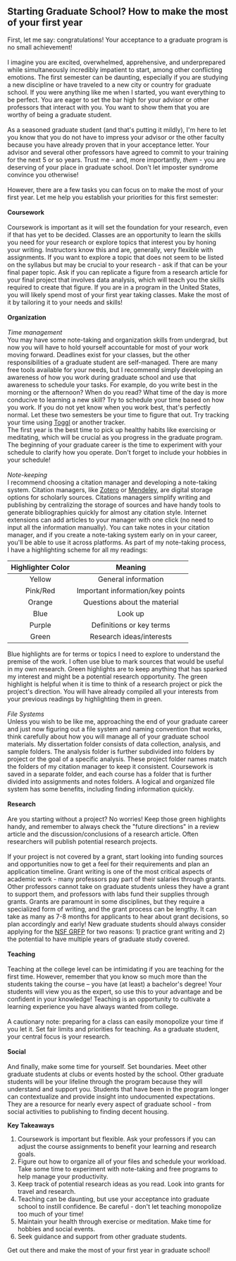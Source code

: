 ## Starting Graduate School? How to make the most of your first year 

First, let me say: congratulations! Your acceptance to a graduate program is no small achievement!  
<br>
I imagine you are excited, overwhelmed, apprehensive, and underprepared while simultaneously incredibly impatient to start, among other conflicting emotions. The first semester can be daunting, especially if you are studying a new discipline or have traveled to a new city or country for graduate school. If you were anything like me when I started, you want everything to be perfect. You are eager to set the bar high for your advisor or other professors that interact with you. You want to show them that you are worthy of being a graduate student.  
<br>
As a seasoned graduate student (and that's putting it mildly), I'm here to let you know that you do not have to impress your advisor or the other faculty because you have already proven that in your acceptance letter. Your advisor and several other professors have agreed to commit to your training for the next 5 or so years. Trust me - and, more importantly, *them* - you are deserving of your place in graduate school. Don't let imposter syndrome convince you otherwise! 
<br>
<br>
However, there are a few tasks you can focus on to make the most of your first year. Let me help you establish your priorities for this first semester: 
<br>
<br>
**Coursework** 
<br>
<br>
Coursework is important as it will set the foundation for your research, even if that has yet to be decided. Classes are an opportunity to learn the skills you need for your research or explore topics that interest you by honing your writing. Instructors know this and are, generally, very flexible with assignments. If you want to explore a topic that does not seem to be listed on the syllabus but may be crucial to your research - ask if that can be your final paper topic. Ask if you can replicate a figure from a research article for your final project that involves data analysis, which will teach you the skills required to create that figure. If you are in a program in the United States, you will likely spend most of your first year taking classes. Make the most of it by tailoring it to your needs and skills!
<br>
<br>
**Organization** 
<br>
<br>
*Time management* 
<br>
You may have some note-taking and organization skills from undergrad, but now you will have to hold yourself accountable for most of your work moving forward. Deadlines exist for your classes, but the other responsibilities of a graduate student are self-managed. There are many free tools available for your needs, but I recommend simply developing an awareness of how you work during graduate school and use that awareness to schedule your tasks. For example, do you write best in the morning or the afternoon? When do you read? What time of the day is more conducive to learning a new skill? Try to schedule your time based on how you work. 
If you do not yet know when you work best, that's perfectly normal. Let these two semesters be your time to figure that out. Try tracking your time using [Toggl](www.toggl.com) or another tracker. 
<br>
The first year is the best time to pick up healthy habits like exercising or meditating, which will be crucial as you progress in the graduate program. The beginning of your graduate career is the time to experiment with your schedule to clarify how you operate. Don't forget to include your hobbies in your schedule! 
<br>
<br>
*Note-keeping* 
<br>
I recommend choosing a citation manager and developing a note-taking system. Citation managers, like [Zotero](Zotero.org) or [Mendeley](Mendeley.com), are digital storage options for scholarly sources. Citations managers simplify writing and publishing by centralizing the storage of sources and have handy tools to generate bibliographies quickly for almost any citation style. Internet extensions can add articles to your manager with one click (no need to input all the information manually). You can take notes in your citation manager, and if you create a note-taking system early on in your career, you'll be able to use it across platforms. As part of my note-taking process, I have a highlighting scheme for all my readings: 

| Highlighter Color | Meaning | 
|:----:|:----:| 
| Yellow | General information | 
|Pink/Red | Important information/key points | 
|Orange | Questions about the material | 
|Blue | Look up | 
| Purple | Definitions or key terms | 
|Green | Research ideas/interests | 
 
Blue highlights are for terms or topics I need to explore to understand the premise of the work. I often use blue to mark sources that would be useful in my own research. Green highlights are to keep anything that has sparked my interest and might be a potential research opportunity. The green highlight is helpful when it is time to think of a research project or pick the project's direction. You will have already compiled all your interests from your previous readings by highlighting them in green.  
<br>
*File Systems* 
<br>
Unless you wish to be like me, approaching the end of your graduate career and just now figuring out a file system and naming convention that works, think carefully about how you will manage all of your graduate school materials. My dissertation folder consists of data collection, analysis, and sample folders. The analysis folder is further subdivided into folders by project or the goal of a specific analysis. These project folder names match the folders of my citation manager to keep it consistent. Coursework is saved in a separate folder, and each course has a folder that is further divided into assignments and notes folders. A logical and organized file system has some benefits, including finding information quickly. 
<br>
<br>
**Research** 
<br>
<br>
Are you starting without a project? No worries! Keep those green highlights handy, and remember to always check the "future directions" in a review article and the discussion/conclusions of a research article. Often researchers will publish potential research projects.  
<br>
If your project is not covered by a grant, start looking into funding sources and opportunities now to get a feel for their requirements and plan an application timeline. Grant writing is one of the most critical aspects of academic work - many professors pay part of their salaries through grants. Other professors cannot take on graduate students unless they have a grant to support them, and professors with labs fund their supplies through grants. Grants are paramount in some disciplines, but they require a specialized form of writing, and the grant process can be lengthy. It can take as many as 7-8 months for applicants to hear about grant decisions, so plan accordingly and early! New graduate students should always consider applying for the [NSF GRFP](https://www.nsfgrfp.org/) for two reasons: 1) practice grant writing and 2) the potential to have multiple years of graduate study covered. 
<br>
<br>
**Teaching** 
<br>
<br>
Teaching at the college level can be intimidating if you are teaching for the first time. However, remember that you know so much more than the students taking the course – you have (at least) a bachelor's degree! Your students will view you as the expert, so use this to your advantage and be confident in your knowledge! Teaching is an opportunity to cultivate a learning experience you have always wanted from college.  
<br>
A cautionary note: preparing for a class can easily monopolize your time if you let it. Set fair limits and priorities for teaching. As a graduate student, your central focus is your research.
<br>
<br>
**Social** 
<br>
<br>
And finally, make some time for yourself. Set boundaries. Meet other graduate students at clubs or events hosted by the school. Other graduate students will be your lifeline through the program because they will understand and support you. Students that have been in the program longer can contextualize and provide insight into undocumented expectations. They are a resource for nearly every aspect of graduate school - from social activities to publishing to finding decent housing. 
 
**Key Takeaways**
<ol type="1">
  <li>Coursework is important but flexible. Ask your professors if you can adjust the course assignments to benefit your learning and research goals.</li>
  <li>Figure out how to organize all of your files and schedule your workload. Take some time to experiment with note-taking and free programs to help manage your productivity.</li>
  <li>Keep track of potential research ideas as you read. Look into grants for travel and research.</li>
<li>Teaching can be daunting, but use your acceptance into graduate school to instill confidence. Be careful - don't let teaching monopolize too much of your time!</li>
<li>Maintain your health through exercise or meditation. Make time for hobbies and social events.</li>
<li>Seek guidance and support from other graduate students.</li>
</ol>  
 
Get out there and make the most of your first year in graduate school!
